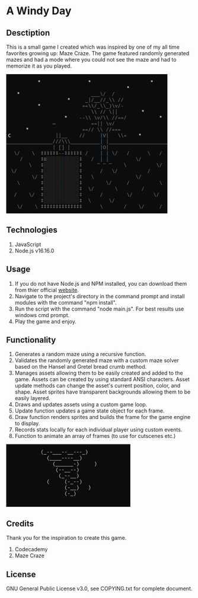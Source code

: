 # **A Windy Day**
## **Desctiption**
This is a small game I created which was inspired by one of my all time favorites growing up: Maze Craze. The game featured randomly generated mazes and had a mode where you could not see the maze and had to memorize it as you played. 

![](README_gif_assets/gameplay.gif)

## **Technologies**
1. JavaScript
2. Node.js v16.16.0

## **Usage**
1. If you do not have Node.js and NPM installed, you can download them from thier official [website](https://nodejs.org/en/).
2. Navigate to the project's directory in the command prompt and install modules with the command "npm install".
3. Run the script with the command "node main.js". For best results use windows cmd prompt.
4. Play the game and enjoy.

## **Functionality**
1. Generates a random maze using a recursive function.
2. Validates the randomly generated maze with a custom maze solver based on the Hansel and Gretel bread crumb method.   
3. Manages assets allowing them to be easily created and added to the game. Assets can be created by using standard ANSI characters. Asset update methods can change the asset's current position, color, and shape. Asset sprites have transparent backgrounds allowing them to be easily layered.
4. Draws and updates assets using a custom game loop.
5. Update function updates a game state object for each frame.
6. Draw function renders sprites and builds the frame for the game engine to display. 
7. Records stats locally for each individual player using custom events.
8. Function to animate an array of frames (to use for cutscenes etc.)

![](README_gif_assets/tornado_animation.gif)

## **Credits**
Thank you for the inspiration to create this game.
1. Codecademy
2. Maze Craze

## **License**
GNU General Public License v3.0, see COPYING.txt for complete document.


